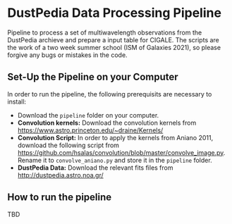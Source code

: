# DustPedia Data Processing Pipeline

Pipeline to process a set of multiwavelength observations from the DustPedia archieve and prepare a input table for CIGALE. The scripts are the work of a two week summer school (ISM of Galaxies 2021), so please forgive any bugs or mistakes in the code. 

## Set-Up the Pipeline on your Computer

In order to run the pipeline, the following prerequisits are necessary to install:

* Download the `pipeline` folder on your computer.
* **Convolution kernels:** Download the convolution kernels from https://www.astro.princeton.edu/~draine/Kernels/
* **Convolution Script:** In order to apply the kernels from Aniano 2011, download the following script from https://github.com/hsalas/convolution/blob/master/convolve_image.py. Rename it to `convolve_aniano.py` and store it in the `pipeline` folder.
* **DustPedia Data:** Download the relevant fits files from http://dustpedia.astro.noa.gr/


## How to run the pipeline

TBD

